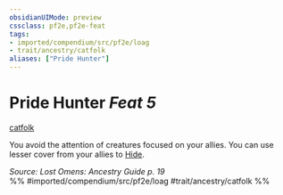 ```yaml
---
obsidianUIMode: preview
cssclass: pf2e,pf2e-feat
tags:
- imported/compendium/src/pf2e/loag
- trait/ancestry/catfolk
aliases: ["Pride Hunter"]
---
```

# Pride Hunter  *Feat 5*  
[catfolk](catfolk-b1.md)  


You avoid the attention of creatures focused on your allies. You can use lesser cover from your allies to [Hide](rules/actions/hide.md).

*Source: Lost Omens: Ancestry Guide p. 19*  
%% #imported/compendium/src/pf2e/loag #trait/ancestry/catfolk %%